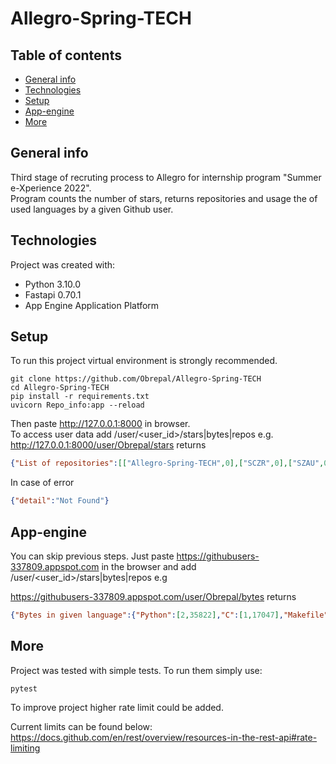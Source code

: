 # Allegro-Spring-TECH


## Table of contents
* [General info](#general-info)
* [Technologies](#technologies)
* [Setup](#setup)
* [App-engine](#app-engine)
* [More](#more)

## General info
Third stage of recruting process to Allegro for internship program "Summer e-Xperience 2022".\
Program counts the number of stars, returns repositories and usage the of used languages by a given  Github user. 

## Technologies
Project was created with:
* Python 3.10.0
* Fastapi 0.70.1
* App Engine Application Platform 
	
## Setup
To run this project virtual environment is strongly recommended. 

```
git clone https://github.com/Obrepal/Allegro-Spring-TECH
cd Allegro-Spring-TECH
pip install -r requirements.txt
uvicorn Repo_info:app --reload
```
Then paste http://127.0.0.1:8000 in browser.\
To access user data add /user/<user_id>/stars|bytes|repos e.g. http://127.0.0.1:8000/user/Obrepal/stars returns 
```json
{"List of repositories":[["Allegro-Spring-TECH",0],["SCZR",0],["SZAU",0],["TRA",0],["ZombieHead",0]]}
```
In case of error 
```json
{"detail":"Not Found"}
```

## App-engine

You can skip previous steps. Just paste https://githubusers-337809.appspot.com in the browser and add /user/<user_id>/stars|bytes|repos e.g 

https://githubusers-337809.appspot.com/user/Obrepal/bytes  returns
 
```json
{"Bytes in given language":{"Python":[2,35822],"C":[1,17047],"Makefile":[1,192],"Shell":[1,102],"MATLAB":[1,22632],"Java":[1,34921]}}
```



## More
Project was tested with simple tests. To run them simply use: 

```
pytest
```
To improve project higher rate limit could be added. 

Current limits can be found below:\
https://docs.github.com/en/rest/overview/resources-in-the-rest-api#rate-limiting
